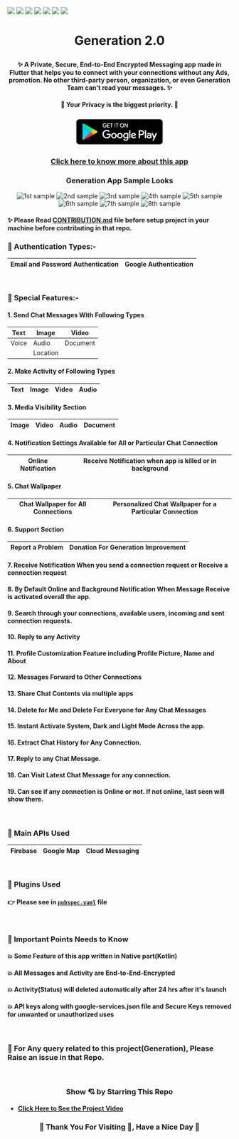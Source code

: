![](https://img.shields.io/badge/Programming_Language-Dart-blue.svg)
![](https://img.shields.io/badge/Software_Development_Kit(SDK)-Flutter-gold.svg)
![](https://img.shields.io/badge/Platform-Android_Studio-green.svg)
![](https://img.shields.io/badge/App-Android-yellow.svg)
![](https://img.shields.io/badge/Flutter_Version-3.0.2-green.svg)
![](https://img.shields.io/badge/Dart_Version-2.17.3-orange.svg)
![](https://img.shields.io/badge/Status-Stable-blue.svg)


# <p align="center"> Generation 2.0 </p>

#### <p align="center"> ✨ A Private, Secure, End-to-End Encrypted Messaging app made in Flutter that helps you to connect with your connections without any Ads, promotion. No other third-party person, organization, or even Generation Team can't read your messages. ✨ </p>

#### <p align="center"> 💖 Your Privacy is the biggest priority. 💖</p>


### <p align="center"> <a href="https://play.google.com/store/apps/details?id=com.samarpandasgupta.generation"><img src="./readme_documents/download.png" alt="Download Generation From Google Play" width="200" /></a> </p>

### <p align="center"> [Click here to know more about this app](https://generation.samarpandasgupta.com/)</p>

### <p align="center"> Generation App Sample Looks </p>

<p align="center">

<img src="https://firebasestorage.googleapis.com/v0/b/todo-list-e0ca8.appspot.com/o/Generation_2.0_mockups%2F1.png?alt=media&token=63f84f8b-791b-40a5-b3aa-dd2f55e1b4d1" width=200 alt="1st sample"/>
<img src="https://firebasestorage.googleapis.com/v0/b/todo-list-e0ca8.appspot.com/o/Generation_2.0_mockups%2F2.png?alt=media&token=188c32f4-172f-4b32-b993-c6d29e35ecdb" width=200 alt="2nd sample"/>
<img src="https://firebasestorage.googleapis.com/v0/b/todo-list-e0ca8.appspot.com/o/Generation_2.0_mockups%2F3.png?alt=media&token=8c40903e-b010-4b40-b305-349dc49789c5" width=200 alt="3rd sample"/>
<img src="https://firebasestorage.googleapis.com/v0/b/todo-list-e0ca8.appspot.com/o/Generation_2.0_mockups%2F4.png?alt=media&token=d2facbe9-359b-44d8-9ea9-6f3800a2ae88" width=200 alt="4th sample"/>
<img src="https://firebasestorage.googleapis.com/v0/b/todo-list-e0ca8.appspot.com/o/Generation_2.0_mockups%2F5.png?alt=media&token=a77f883d-88fd-48d4-8136-f34eb3a0c77c" width=200 alt="5th sample"/>
<img src="https://firebasestorage.googleapis.com/v0/b/todo-list-e0ca8.appspot.com/o/Generation_2.0_mockups%2F6.png?alt=media&token=8a96f00a-1f4f-4cfa-b3ec-570a8139f35b" width=200 alt="6th sample"/>
<img src="https://firebasestorage.googleapis.com/v0/b/todo-list-e0ca8.appspot.com/o/Generation_2.0_mockups%2F7.png?alt=media&token=73e00e2a-3895-4747-a008-c02f0e3de03d" width=200 alt="7th sample"/>
<img src="https://firebasestorage.googleapis.com/v0/b/todo-list-e0ca8.appspot.com/o/Generation_2.0_mockups%2F8.png?alt=media&token=54c87d96-5ffb-46fe-b6ae-4991a431ff48" width=200 alt="8th sample"/>
</p>

<p align="center">
  
#### ✨ Please Read [CONTRIBUTION.md](https://github.com/SamarpanCoder2002/Generation/blob/main/CONTRIBUTING.md) file before setup project in your machine before contributing in that repo.
  
</p>

### 🎯 Authentication Types:-
| Email and Password Authentication 	| Google Authentication 	|
|:-:	|-	|

<br/>

### 🎯 Special Features:-
#### 1. Send Chat Messages With Following Types

| Text  | Image    | Video    |
|-------|----------|----------|
| Voice | Audio    | Document |
|       | Location |          |

#### 2. Make Activity of Following Types
| Text | Image | Video | Audio |
|------|-------|-------|-------|


#### 3. Media Visibility Section
| Image | Video | Audio | Document |
|-------|-------|-------|----------|

#### 4. Notification Settings Available for All or Particular Chat Connection

| Online Notification | Receive Notification when app is killed or in background |
|---------------------|----------------------------------------------------------|

#### 5. Chat Wallpaper

| Chat Wallpaper for All Connections | Personalized Chat Wallpaper for a Particular Connection |
|------------------------------------|---------------------------------------------------------|

#### 6. Support Section

| Report a Problem | Donation For Generation Improvement |
|------------------|-------------------------------------|

#### 7. Receive Notification When you send a connection request or Receive a connection request

#### 8. By Default Online and Background Notification When Message Receive is activated overall the app.

#### 9.  Search through your connections, available users, incoming and sent connection requests.
#### 10. Reply to any Activity
#### 11. Profile Customization Feature including Profile Picture, Name and About
#### 12. Messages Forward to Other Connections
#### 13. Share Chat Contents via multiple apps
#### 14. Delete for Me and Delete For Everyone for Any Chat Messages
#### 15. Instant Activate System, Dark and Light Mode Across the app.
#### 16. Extract Chat History for Any Connection.
#### 17. Reply to any Chat Message.
#### 18. Can Visit Latest Chat Message for any connection.
#### 19. Can see if any connection is Online or not. If not online, last seen will show there.

</br>

### 👀 Main APIs Used
| Firebase | Google Map | Cloud Messaging |
|----------|------------|-----------------|

</br>

### 🎯 Plugins Used
#### 👉 Please see in [`pubspec.yaml`](https://github.com/SamarpanCoder2002/Generation/blob/main/pubspec.yaml) file

</br>

### 🎯 Important Points Needs to Know

#### 💥 Some Feature of this app written in Native part(Kotlin)
#### 💥 All Messages and Activity are End-to-End-Encrypted
#### 💥 Activity(Status) will deleted automatically after 24 hrs after it's launch
#### 💥 API keys along with google-services.json file and Secure Keys removed for unwanted or unauthorized uses

</br>

### 🙋 For Any query related to this project(Generation), Please Raise an issue in that Repo.
<br/>

<h3 align="center">Show 💘 by Starring This Repo</h3>

- #### [Click Here to See the Project Video](https://youtu.be/4MvZaJJ-qeE)


<h3 align="center"><b>🧡 Thank You For Visiting 🙏, Have a Nice Day 🧡</b></h3>

